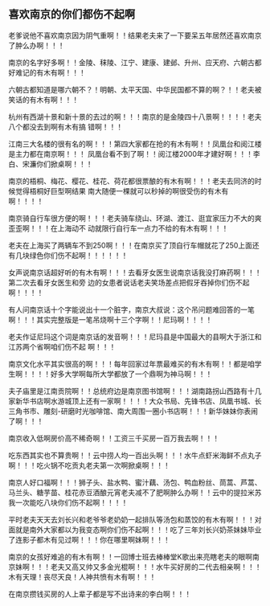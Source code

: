 ## 喜欢南京的你们都伤不起啊 ##

老爹说他不喜欢南京因为阴气重啊！！结果老夫来了一下要呆五年居然还喜欢南京了肿么办啊！！！

南京的名字好多啊！！金陵、秣陵、江宁、建康、建邺、升州、应天府、六朝古都好难记的有木有啊！！！

六朝古都知道是哪六朝不？！明朝、太平天国、中华民国都不算的啊？！！老夫被笑话的有木有啊！！！

杭州有西湖十景和新十景的去过的啊！！！南京的是金陵四十八景啊！！！！老夫八个都没去到啊有木有搞
错啊！！！

江南三大名楼的很有名的啊！！！第四大家都在抢的有木有啊！！凤凰台和阅江楼是主力都在南京啊！！！
凤凰台看不到了啊！！阅江楼2000年才建好啊！！！李白、宋濂你们掀桌啊！！！

南京的梧桐、梅花、樱花、桂花、荷花都很票酿的有木有啊！！！老夫去同济的时候觉得梧桐好巨型啊结果
南大随便一棵就可以秒掉的啊很受伤的有木有啊！！！！

南京骑自行车很方便的啊！！！老夫骑车绕山、环湖、渡江、逛宜家压力不大的爽歪歪啊！！！在上海动不
动就限行自行车一点力不给的有木有啊！！！

老夫在上海买了两辆车不到250啊！！！在南京买了顶自行车帽就花了250上面还有几块绿色你们伤不起啊！！！！！！

女声说南京话超好听的有木有啊！！！去看牙女医生说南京话我没打麻药啊！！！第二次去看牙女医生和旁
边的女患者说话老夫笑场差点把假牙吞掉你们伤不起啊！！！！

有人问南京话十个字能说出十一个脏字，南京大叔说：这个吊问题难回答的一笔啊！！！其实完整版是一笔吊烧啊十三个字啊！！尼玛啊！！！！

老夫作证尼玛这个词是南京话的发音啊！！！尼玛县是中国最大的县啊大于浙江和江苏两个省啊咱们伤不起
啊！！！

南京文化水平其实很高的啊！！！每年回家过年票最难买的有木有啊！！都是咱学生啊！！！！好多大学啊每所大学都放了一个鼎啊为神马啊！！！

夫子庙里是江南贡院啊！！总统府边是南京图书馆啊！！！湖南路拐山西路有十几家新华书店啊水游城顶上还有一家啊！！！！大众书局、先锋书店、凤凰书城、长三角书市、雕刻-研磨时光咖啡馆、南大周围一圈小书店啊！！！新华妹妹你表闹了啊！！！

南京收入低啊房价高不稀奇啊！！工资三千买房一百万我去啊！！！

吃东西其实也不算贵啊！！云中捞人均一百出头啊！！！水牛点虾米海鲜不点丸子啊！！！吃火锅不吃贡丸老夫第一次啊掀桌啊！！！

南京人好口福啊！！！狮子头、盐水鸭、蜜汁藕、汤包、鸭血粉丝、茼蒿、芦蒿、马兰头、糖芋苗、桂花赤豆酒酿元宵老夫减不了肥啊肿么办啊！！云中的提拉米苏我一次能吃八块你们伤不起啊！！！！

平时老夫天天去刘长兴和老爷爷老奶奶一起排队等汤包和蒸饺的有木有啊！！！对面就是南外大家都以为我变态啊你们伤不起啊！！！吃了三年刘长兴奶茶妹妹毕业了连影子都木有见过啊！！！你在哪里啊妹啊！！！

南京的女孩好难追的有木有啊！！一回博士班去棒棒堂K歌出来亮瞎老夫的眼啊南京妹啊！！！老夫又高又帅又多金光棍啊！！！水牛买好房的二代去相亲啊！！！木有天理！丧尽天良！人神共愤有木有啊！！！

在南京攒钱买房的人上辈子都是写不出诗来的李白啊！！！